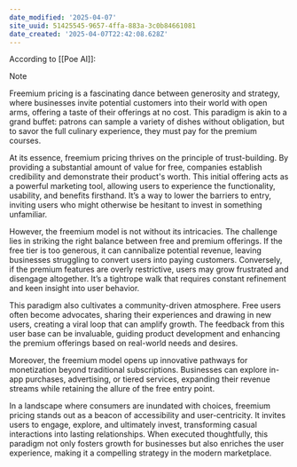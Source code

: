 ```yaml
---
date_modified: '2025-04-07'
site_uuid: 51425545-9657-4ffa-883a-3c0b84661081
date_created: '2025-04-07T22:42:08.628Z'
---
```


According to [[Poe AI]]:

> [!NOTE]
> 
> Freemium pricing is a fascinating dance between generosity and strategy, where businesses invite potential customers into their world with open arms, offering a taste of their offerings at no cost. This paradigm is akin to a grand buffet: patrons can sample a variety of dishes without obligation, but to savor the full culinary experience, they must pay for the premium courses.
> 
> At its essence, freemium pricing thrives on the principle of trust-building. By providing a substantial amount of value for free, companies establish credibility and demonstrate their product's worth. This initial offering acts as a powerful marketing tool, allowing users to experience the functionality, usability, and benefits firsthand. It’s a way to lower the barriers to entry, inviting users who might otherwise be hesitant to invest in something unfamiliar.
> 
> However, the freemium model is not without its intricacies. The challenge lies in striking the right balance between free and premium offerings. If the free tier is too generous, it can cannibalize potential revenue, leaving businesses struggling to convert users into paying customers. Conversely, if the premium features are overly restrictive, users may grow frustrated and disengage altogether. It’s a tightrope walk that requires constant refinement and keen insight into user behavior.
> 
> This paradigm also cultivates a community-driven atmosphere. Free users often become advocates, sharing their experiences and drawing in new users, creating a viral loop that can amplify growth. The feedback from this user base can be invaluable, guiding product development and enhancing the premium offerings based on real-world needs and desires.
> 
> Moreover, the freemium model opens up innovative pathways for monetization beyond traditional subscriptions. Businesses can explore in-app purchases, advertising, or tiered services, expanding their revenue streams while retaining the allure of the free entry point.
> 
> In a landscape where consumers are inundated with choices, freemium pricing stands out as a beacon of accessibility and user-centricity. It invites users to engage, explore, and ultimately invest, transforming casual interactions into lasting relationships. When executed thoughtfully, this paradigm not only fosters growth for businesses but also enriches the user experience, making it a compelling strategy in the modern marketplace.